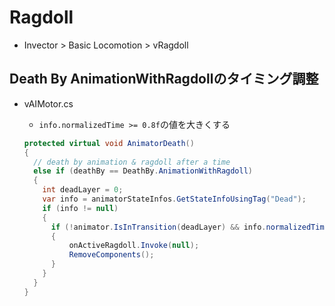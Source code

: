 # Ragdoll

- Invector > Basic Locomotion > vRagdoll

## Death By AnimationWithRagdollのタイミング調整

- vAIMotor.cs
  - `info.normalizedTime >= 0.8f`の値を大きくする

  ```csharp [vAIMotor.cs]
  protected virtual void AnimatorDeath()
  {
    // death by animation & ragdoll after a time
    else if (deathBy == DeathBy.AnimationWithRagdoll)
    {
      int deadLayer = 0;
      var info = animatorStateInfos.GetStateInfoUsingTag("Dead");
      if (info != null)
      {
        if (!animator.IsInTransition(deadLayer) && info.normalizedTime >= 0.95f && GroundDistanceAnim <= 0.1f)
        {                      
            onActiveRagdoll.Invoke(null);
            RemoveComponents();
        }
      }
    }
  }
  ```